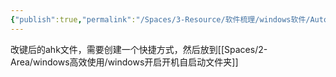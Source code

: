 ```yaml
---
{"publish":true,"permalink":"/Spaces/3-Resource/软件梳理/windows软件/AutoHotkey.md","aliases":"AHK","title":"AutoHotkey","created":"2023-03-03","modified":"2023-03-14","published":"2025-07-10T22:42:21.698+08:00","tags":["windows软件"],"cssclasses":""}
---
```



改键后的ahk文件，需要创建一个快捷方式，然后放到[[Spaces/2-Area/windows高效使用/windows开启开机自启动文件夹]]
